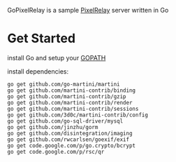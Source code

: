 GoPixelRelay is a sample [PixelRelay](http://pixelrelay.com) server written in Go

# Get Started #

install Go and setup your [GOPATH](http://golang.org/doc/code.html#GOPATH)

install dependencies:

	go get github.com/go-martini/martini
	go get github.com/martini-contrib/binding
	go get github.com/martini-contrib/gzip
	go get github.com/martini-contrib/render
	go get github.com/martini-contrib/sessions
	go get github.com/3d0c/martini-contrib/config
	go get github.com/go-sql-driver/mysql
	go get github.com/jinzhu/gorm
	go get github.com/disintegration/imaging
	go get github.com/rwcarlsen/goexif/exif
	go get code.google.com/p/go.crypto/bcrypt
	go get code.google.com/p/rsc/qr